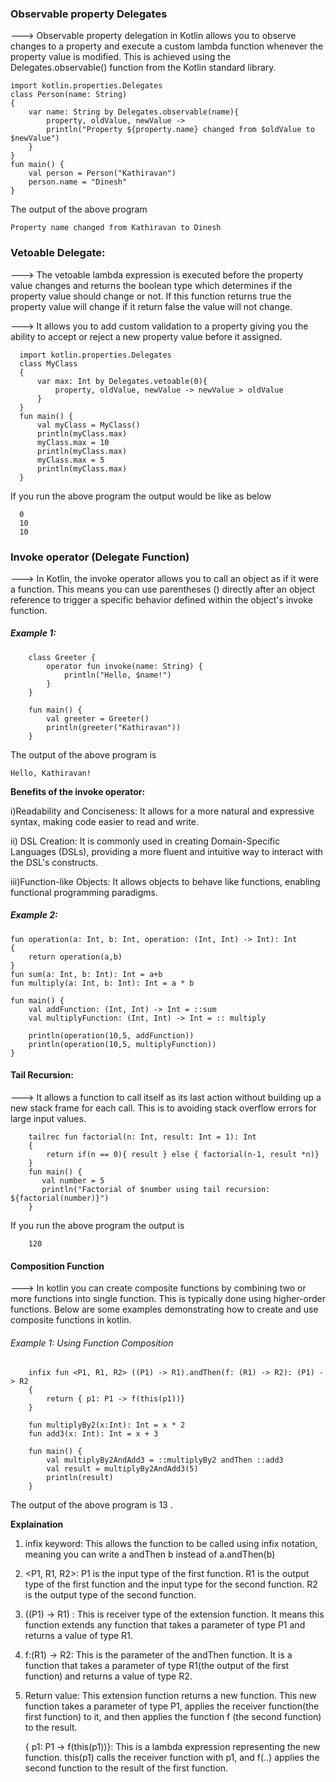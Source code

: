 
### Observable property Delegates 

---> Observable property delegation in Kotlin allows you to observe changes to a property and execute a custom lambda function whenever the property value is modified. This is achieved using the Delegates.observable() function from the Kotlin standard library.

    import kotlin.properties.Delegates
    class Person(name: String)
    {
        var name: String by Delegates.observable(name){
            property, oldValue, newValue ->
            println("Property ${property.name} changed from $oldValue to $newValue")
        }
    }
    fun main() {
        val person = Person("Kathiravan")
        person.name = "Dinesh"
    }

The output of the above program 

    Property name changed from Kathiravan to Dinesh


### Vetoable Delegate:

---> The vetoable lambda expression is executed before the property value changes and returns the boolean type which determines if the property value should change or not. If this function returns true the property value will change if it return false the value will not change.

---> It allows you to add custom validation to a property giving you the ability to accept or reject a new property value before it assigned.

      import kotlin.properties.Delegates
      class MyClass
      {
          var max: Int by Delegates.vetoable(0){
              property, oldValue, newValue -> newValue > oldValue
          }
      }
      fun main() {
          val myClass = MyClass()
          println(myClass.max)
          myClass.max = 10
          println(myClass.max)
          myClass.max = 5
          println(myClass.max)
      }

If you run the above program the output would be like as below

      0
      10
      10

### Invoke operator (Delegate Function)

---> In Kotlin, the invoke operator allows you to call an object as if it were a function. This means you can use parentheses () directly after an object reference to trigger a specific behavior defined within the object's invoke function.

##### Example 1:

        class Greeter {
            operator fun invoke(name: String) {
                println("Hello, $name!")
            }
        }
        
        fun main() {
            val greeter = Greeter()
            println(greeter("Kathiravan"))
        }

The output of the above program is

    Hello, Kathiravan!

**Benefits of the invoke operator:**

 i)Readability and Conciseness:
    It allows for a more natural and expressive syntax, making code easier to read and write.
    
 ii) DSL Creation:
    It is commonly used in creating Domain-Specific Languages (DSLs), providing a more fluent and intuitive way to interact with the DSL's       constructs.
    
iii)Function-like Objects:
    It allows objects to behave like functions, enabling functional programming paradigms.


##### Example 2: 

    fun operation(a: Int, b: Int, operation: (Int, Int) -> Int): Int
    {
        return operation(a,b)
    }
    fun sum(a: Int, b: Int): Int = a+b
    fun multiply(a: Int, b: Int): Int = a * b
    
    fun main() {
        val addFunction: (Int, Int) -> Int = ::sum
        val multiplyFunction: (Int, Int) -> Int = :: multiply
        
        println(operation(10,5, addFunction))
        println(operation(10,5, multiplyFunction))
    }


#### Tail Recursion:

---> It allows a function to call itself as its last action without building up a new stack frame for each call. This is to avoiding stack overflow errors for large input values.

        tailrec fun factorial(n: Int, result: Int = 1): Int
        {
            return if(n == 0){ result } else { factorial(n-1, result *n)}
        }
        fun main() {
           val number = 5
           println("Factorial of $number using tail recursion: ${factorial(number)}") 
        }

 If you run the above program the output is

        120

#### Composition Function

---> In kotlin you can create composite functions by combining two or more functions into single function. This is typically done using higher-order functions. Below are some examples demonstrating how to create and use composite functions in kotlin.

###### Example 1: Using Function Composition

        infix fun <P1, R1, R2> ((P1) -> R1).andThen(f: (R1) -> R2): (P1) -> R2
        {
            return { p1: P1 -> f(this(p1))}
        }
        
        fun multiplyBy2(x:Int): Int = x * 2
        fun add3(x: Int): Int = x + 3
        
        fun main() {
            val multiplyBy2AndAdd3 = ::multiplyBy2 andThen ::add3
            val result = multiplyBy2AndAdd3(5)
            println(result)
        }

The output of the above program is 13 .

**Explaination**      

1. infix keyword: This allows the function to be called using infix notation, meaning you can write a andThen b instead of a.andThen(b)

2. <P1, R1, R2>: P1 is the input type of the first function. R1 is the output type of the first function and the input type for the second function. R2 is the output type of the second function.

3. ((P1) -> R1) : This is receiver type of the extension function. It means this function extends any function that takes a parameter of type P1 and returns a value of type R1.

4. f:(R1) -> R2: This is the parameter of the andThen function. It is a function that takes a parameter of type R1(the output of the first function) and returns a value of type R2.

5. Return value: This extension function returns a new function. This new function takes a parameter of type P1, applies the receiver function(the first function) to it, and then applies the function f (the second function) to the result.

   { p1: P1 -> f(this(p1))}: This is a lambda expression representing the new function. this(p1) calls the receiver function with p1, and f(..) applies the second function to the result of the first function.

